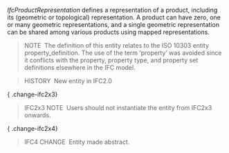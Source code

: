 ﻿_IfcProductRepresentation_ defines a representation of a product, including its (geometric or topological) representation. A product can have zero, one or many geometric representations, and a single geometric representation can be shared among various products using mapped representations.

> NOTE&nbsp; The definition of this entity relates to the ISO 10303 entity property_definition. The use of the term &lsquo;property&rsquo; was avoided since it conflicts with the property, property type, and property set definitions elsewhere in the IFC model.

> HISTORY&nbsp; New entity in IFC2.0

{ .change-ifc2x3}
> IFC2x3 NOTE&nbsp; Users should not instantiate the entity from IFC2x3 onwards.

{ .change-ifc2x4}
> IFC4 CHANGE&nbsp; Entity made abstract.

